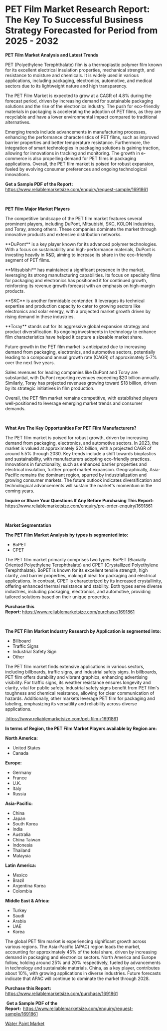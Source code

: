 <p><h1>PET Film Market Research Report: The Key To Successful Business Strategy Forecasted for Period from 2025 - 2032</h1></p><p><strong>PET Film Market Analysis and Latest Trends</strong></p>
<p><p>PET (Polyethylene Terephthalate) film is a thermoplastic polymer film known for its excellent electrical insulation properties, mechanical strength, and resistance to moisture and chemicals. It is widely used in various applications, including packaging, electronics, automotive, and medical sectors due to its lightweight nature and high transparency. </p><p>The PET Film Market is expected to grow at a CAGR of 4.8% during the forecast period, driven by increasing demand for sustainable packaging solutions and the rise of the electronics industry. The push for eco-friendly materials in packaging is accelerating the adoption of PET films, as they are recyclable and have a lower environmental impact compared to traditional alternatives. </p><p>Emerging trends include advancements in manufacturing processes, enhancing the performance characteristics of PET films, such as improved barrier properties and better temperature resistance. Furthermore, the integration of smart technologies in packaging solutions is gaining traction, allowing for innovations in tracking and monitoring. The growth in e-commerce is also propelling demand for PET films in packaging applications. Overall, the PET film market is poised for robust expansion, fueled by evolving consumer preferences and ongoing technological innovations.</p></p>
<p><strong>Get a Sample PDF of the Report:&nbsp;</strong> <a href="https://www.reliablemarketsize.com/enquiry/request-sample/1691861?utm_campaign=3564&utm_medium=2&utm_source=Github&utm_content=ia&utm_term=31032025&utm_id=pet-film">https://www.reliablemarketsize.com/enquiry/request-sample/1691861</a></p>
<p>&nbsp;</p>
<p><strong>PET Film Major Market Players</strong></p>
<p><p>The competitive landscape of the PET film market features several prominent players, including DuPont, Mitsubishi, SKC, KOLON Industries, and Toray, among others. These companies dominate the market through innovative products and extensive distribution networks.</p><p>**DuPont** is a key player known for its advanced polymer technologies. With a focus on sustainability and high-performance materials, DuPont is investing heavily in R&D, aiming to increase its share in the eco-friendly segment of PET films. </p><p>**Mitsubishi** has maintained a significant presence in the market, leveraging its strong manufacturing capabilities. Its focus on specialty films for packaging and electronics has positioned it for continued growth, reinforcing its revenue growth forecast with an emphasis on high-margin products.</p><p>**SKC** is another formidable contender. It leverages its technical expertise and production capacity to cater to growing sectors like electronics and solar energy, with a projected market growth driven by rising demand in these industries.</p><p>**Toray** stands out for its aggressive global expansion strategy and product diversification. Its ongoing investments in technology to enhance film characteristics have helped it capture a sizeable market share.</p><p>Future growth in the PET film market is anticipated due to increasing demand from packaging, electronics, and automotive sectors, potentially leading to a compound annual growth rate (CAGR) of approximately 5-7% over the next five years. </p><p>Sales revenues for leading companies like DuPont and Toray are substantial, with DuPont reporting revenues exceeding $20 billion annually. Similarly, Toray has projected revenues growing toward $18 billion, driven by its strategic initiatives in film production.</p><p>Overall, the PET film market remains competitive, with established players well-positioned to leverage emerging market trends and consumer demands.</p></p>
<p>&nbsp;</p>
<p><strong>What Are The Key Opportunities For PET Film Manufacturers?</strong></p>
<p><p>The PET film market is poised for robust growth, driven by increasing demand from packaging, electronics, and automotive sectors. In 2023, the market is valued at approximately $24 billion, with a projected CAGR of around 5.5% through 2030. Key trends include a shift towards bioplastics and sustainability, with manufacturers adopting eco-friendly practices. Innovations in functionality, such as enhanced barrier properties and electrical insulation, further propel market expansion. Geographically, Asia-Pacific remains the dominant region, spurred by industrialization and growing consumer markets. The future outlook indicates diversification and technological advancements will sustain the market's momentum in the coming years.</p></p>
<p><strong>Inquire or Share Your Questions If Any Before Purchasing This Report:</strong> <a href="https://www.reliablemarketsize.com/enquiry/pre-order-enquiry/1691861?utm_campaign=3564&utm_medium=2&utm_source=Github&utm_content=ia&utm_term=31032025&utm_id=pet-film">https://www.reliablemarketsize.com/enquiry/pre-order-enquiry/1691861</a></p>
<p>&nbsp;</p>
<p><strong>Market Segmentation</strong></p>
<p><strong>The PET Film Market Analysis by types is segmented into:</strong></p>
<p><ul><li>BoPET</li><li>CPET</li></ul></p>
<p><p>The PET film market primarily comprises two types: BoPET (Biaxially Oriented Polyethylene Terephthalate) and CPET (Crystallized Polyethylene Terephthalate). BoPET is known for its excellent tensile strength, high clarity, and barrier properties, making it ideal for packaging and electrical applications. In contrast, CPET is characterized by its increased crystallinity, offering enhanced thermal resistance and stability. Both types serve diverse industries, including packaging, electronics, and automotive, providing tailored solutions based on their unique properties.</p></p>
<p><strong>Purchase this Report:&nbsp;</strong><a href="https://www.reliablemarketsize.com/purchase/1691861?utm_campaign=3564&utm_medium=2&utm_source=Github&utm_content=ia&utm_term=31032025&utm_id=pet-film">https://www.reliablemarketsize.com/purchase/1691861</a></p>
<p>&nbsp;</p>
<p><strong>The PET Film Market Industry Research by Application is segmented into:</strong></p>
<p><ul><li>Billboard</li><li>Traffic Signs</li><li>Industrial Safety Sign</li><li>Other</li></ul></p>
<p><p>The PET film market finds extensive applications in various sectors, including billboards, traffic signs, and industrial safety signs. In billboards, PET film offers durability and vibrant graphics, enhancing advertising visibility. For traffic signs, its weather resistance ensures longevity and clarity, vital for public safety. Industrial safety signs benefit from PET film's toughness and chemical resistance, allowing for clear communication of hazards. Additionally, other markets leverage PET film for packaging and labeling, emphasizing its versatility and reliability across diverse applications.</p></p>
<p><a href="https://www.reliablemarketsize.com/pet-film-r1691861?utm_campaign=3564&utm_medium=2&utm_source=Github&utm_content=ia&utm_term=31032025&utm_id=pet-film">&nbsp;https://www.reliablemarketsize.com/pet-film-r1691861</a></p>
<p><strong>In terms of Region, the PET Film Market Players available by Region are:</strong></p>
<p>
    <p> <strong> North America: </strong>
        <ul>
            <li>United States</li>
            <li>Canada</li>
        </ul>
        </p> 
    <p> <strong> Europe: </strong>
        <ul>
            <li>Germany</li>
            <li>France</li>
            <li>U.K.</li>
            <li>Italy</li>
            <li>Russia</li>
        </ul>
        </p> 
    <p> <strong> Asia-Pacific: </strong>
        <ul>
            <li>China</li>
            <li>Japan</li>
            <li>South Korea</li>
            <li>India</li>
            <li>Australia</li>
            <li>China Taiwan</li>
            <li>Indonesia</li>
            <li>Thailand</li>
            <li>Malaysia</li>
        </ul>
        </p> 
    <p> <strong> Latin America: </strong>
        <ul>
            <li>Mexico</li>
            <li>Brazil</li>
            <li>Argentina Korea</li>
            <li>Colombia</li>
        </ul>
        </p> 
    <p> <strong> Middle East & Africa: </strong>
        <ul>
            <li>Turkey</li>
            <li>Saudi</li>
            <li>Arabia</li>
            <li>UAE</li>
            <li>Korea</li>
        </ul>
    </p>
    </p>
<p><p>The global PET film market is experiencing significant growth across various regions. The Asia-Pacific (APAC) region leads the market, accounting for approximately 45% of the total share, driven by increasing demand in packaging and electronics sectors. North America and Europe follow, holding around 25% and 20% respectively, fueled by advancements in technology and sustainable materials. China, as a key player, contributes about 10%, with growing applications in diverse industries. Future forecasts indicate that APAC will continue to dominate the market through 2028.</p></p>
<p><strong>Purchase this Report: </strong><a href="https://www.reliablemarketsize.com/purchase/1691861?utm_campaign=3564&utm_medium=2&utm_source=Github&utm_content=ia&utm_term=31032025&utm_id=pet-film">https://www.reliablemarketsize.com/purchase/1691861</a></p>
<p>&nbsp;<strong>Get a Sample PDF of the Report:&nbsp;&nbsp;</strong><a href="https://www.reliablemarketsize.com/enquiry/request-sample/1691861?utm_campaign=3564&utm_medium=2&utm_source=Github&utm_content=ia&utm_term=31032025&utm_id=pet-film">https://www.reliablemarketsize.com/enquiry/request-sample/1691861</a></p>
<p><strong></strong></p>
<p><p><a href="https://github.com/denuetkachci/Market-Research-Report-List-1/blob/main/water-paint-market.md?utm_campaign=3564&utm_medium=2&utm_source=Github&utm_content=ia&utm_term=31032025&utm_id=pet-film">Water Paint Market</a></p></p>